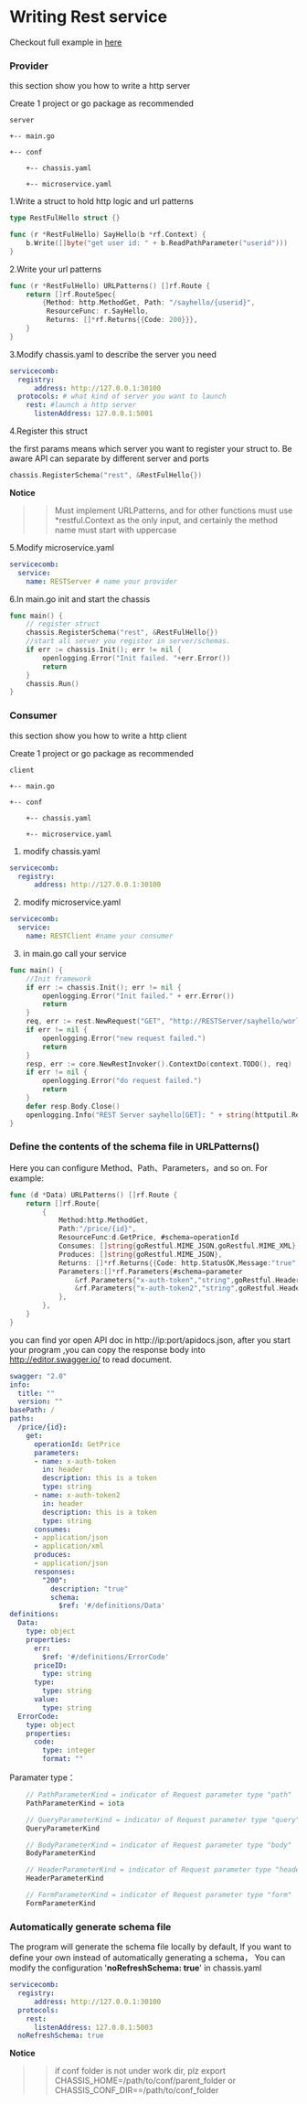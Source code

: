 Writing Rest service
==========================
Checkout full example in [here](https://github.com/go-chassis/go-chassis/tree/master/examples/rest)
### Provider
this section show you how to write a http server

Create 1 project or go package as recommended 
```
server

+-- main.go

+-- conf

    +-- chassis.yaml

    +-- microservice.yaml
```

1.Write a struct to hold http logic and url patterns
```go
type RestFulHello struct {}

func (r *RestFulHello) SayHello(b *rf.Context) {
    b.Write([]byte("get user id: " + b.ReadPathParameter("userid")))
}
```
2.Write your url patterns
```go
func (r *RestFulHello) URLPatterns() []rf.Route {
    return []rf.RouteSpec{
        {Method: http.MethodGet, Path: "/sayhello/{userid}", 
         ResourceFunc: r.SayHello,
         Returns: []*rf.Returns{{Code: 200}}},
    }
}
```
3.Modify chassis.yaml to describe the server you need
```yaml
servicecomb:
  registry:
      address: http://127.0.0.1:30100 
  protocols: # what kind of server you want to launch
    rest: #launch a http server
      listenAddress: 127.0.0.1:5001
```

4.Register this struct

the first params means which server you want to register your struct to. Be aware API can separate by different server and ports
```go
chassis.RegisterSchema("rest", &RestFulHello{})
```

**Notice**
>>Must implement URLPatterns, and for other functions must use \*restful.Context as the only input, 
and certainly the method name must start with uppercase


5.Modify microservice.yaml
```yaml
servicecomb:
  service:
    name: RESTServer # name your provider
```
6.In main.go init and start the chassis 
```go
func main() {
    // register struct
    chassis.RegisterSchema("rest", &RestFulHello{})
    //start all server you register in server/schemas.
    if err := chassis.Init(); err != nil {
        openlogging.Error("Init failed. "+err.Error())
        return
    }
    chassis.Run()
}
```
### Consumer
this section show you how to write a http client

Create 1 project or go package as recommended 
```
client

+-- main.go

+-- conf
    
    +-- chassis.yaml
    
    +-- microservice.yaml
```
1. modify chassis.yaml
```yaml
servicecomb:
  registry:
      address: http://127.0.0.1:30100
```
2. modify microservice.yaml
```yaml
servicecomb:
  service:
    name: RESTClient #name your consumer
```
3. in main.go call your service
```go
func main() {
	//Init framework
	if err := chassis.Init(); err != nil {
		openlogging.Error("Init failed." + err.Error())
		return
	}
	req, err := rest.NewRequest("GET", "http://RESTServer/sayhello/world", nil)
	if err != nil {
		openlogging.Error("new request failed.")
		return
	}
	resp, err := core.NewRestInvoker().ContextDo(context.TODO(), req)
	if err != nil {
		openlogging.Error("do request failed.")
		return
	}
	defer resp.Body.Close()
	openlogging.Info("REST Server sayhello[GET]: " + string(httputil.ReadBody(resp)))
}
```


### Define the contents of the schema file in URLPatterns()

Here you can configure Method、Path、Parameters，and so on.
For example:

```go
func (d *Data) URLPatterns() []rf.Route {
	return []rf.Route{
		{
			Method:http.MethodGet,
			Path:"/price/{id}",
			ResourceFunc:d.GetPrice, #schema=operationId
			Consumes: []string{goRestful.MIME_JSON,goRestful.MIME_XML},
			Produces: []string{goRestful.MIME_JSON},
			Returns: []*rf.Returns{{Code: http.StatusOK,Message:"true",Model: Data{}}},
			Parameters:[]*rf.Parameters{#schema=parameter
				&rf.Parameters{"x-auth-token","string",goRestful.HeaderParameterKind,"this is a token"},
				&rf.Parameters{"x-auth-token2","string",goRestful.HeaderParameterKind,"this is a token"},
			},
		},
	}
}
````
you can find yor open API doc in http://ip:port/apidocs.json, after you start your program
,you can copy the response body into http://editor.swagger.io/ to read document.
```yaml
swagger: "2.0"
info:
  title: ""
  version: ""
basePath: /
paths:
  /price/{id}:
    get:
      operationId: GetPrice
      parameters:
      - name: x-auth-token
        in: header
        description: this is a token
        type: string
      - name: x-auth-token2
        in: header
        description: this is a token
        type: string
      consumes:
      - application/json
      - application/xml
      produces:
      - application/json
      responses:
        "200":
          description: "true"
          schema:
            $ref: '#/definitions/Data'
definitions:
  Data:
    type: object
    properties:
      err:
        $ref: '#/definitions/ErrorCode'
      priceID:
        type: string
      type:
        type: string
      value:
        type: string
  ErrorCode:
    type: object
    properties:
      code:
        type: integer
        format: ""
```

Paramater type：

```go
	// PathParameterKind = indicator of Request parameter type "path"
	PathParameterKind = iota

	// QueryParameterKind = indicator of Request parameter type "query"
	QueryParameterKind

	// BodyParameterKind = indicator of Request parameter type "body"
	BodyParameterKind

	// HeaderParameterKind = indicator of Request parameter type "header"
	HeaderParameterKind

	// FormParameterKind = indicator of Request parameter type "form"
	FormParameterKind
```

### Automatically generate schema file
The program will generate the schema file locally by default, 
If you want to define your own instead of automatically generating a schema，
You can modify the configuration '**noRefreshSchema: true**' in chassis.yaml

```yaml
servicecomb:
  registry:
      address: http://127.0.0.1:30100 
  protocols:
    rest:
      listenAddress: 127.0.0.1:5003
  noRefreshSchema: true
```


**Notice**
>> if conf folder is not under work dir, plz export CHASSIS_HOME=/path/to/conf/parent_folder or CHASSIS_CONF_DIR==/path/to/conf_folder
